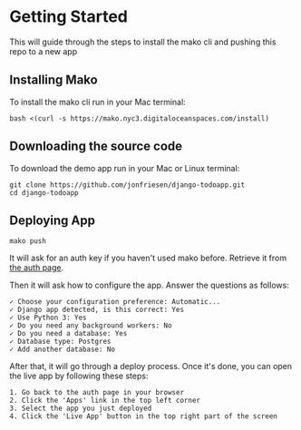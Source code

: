 # Getting Started

This will guide through the steps to install the mako cli and pushing this repo to a new app

## Installing Mako

To install the mako cli run in your Mac terminal:

    bash <(curl -s https://mako.nyc3.digitaloceanspaces.com/install)

## Downloading the source code

To download the demo app run in your Mac or Linux terminal:

	git clone https://github.com/jonfriesen/django-todoapp.git
	cd django-todoapp

## Deploying App

    mako push

It will ask for an auth key if you haven't used mako before. Retrieve it from [the auth page](https://mako.digitalocean.com/auth).

Then it will ask how to configure the app.
Answer the questions as follows:

    ✓ Choose your configuration preference: Automatic...
    ✓ Django app detected, is this correct: Yes
    ✓ Use Python 3: Yes
    ✓ Do you need any background workers: No
    ✓ Do you need a database: Yes
    ✓ Database type: Postgres
    ✓ Add another database: No

After that, it will go through a deploy process. Once it's done, you can open the live app by following these steps:

	1. Go back to the auth page in your browser
	2. Click the 'Apps' link in the top left corner
	3. Select the app you just deployed
	4. Click the 'Live App' button in the top right part of the screen